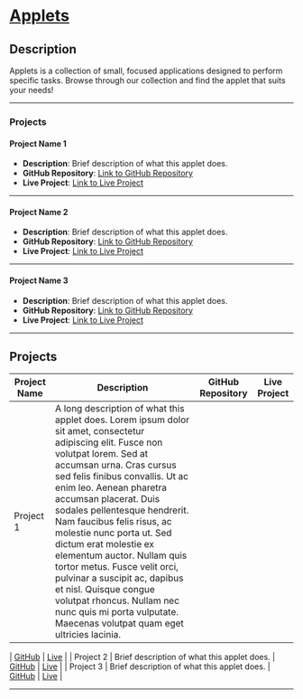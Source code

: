 # [Applets](https://mccambley.github.io/applets/)

## Description

Applets is a collection of small, focused applications designed to perform specific tasks. Browse through our collection and find the applet that suits your needs!

---

### Projects

#### Project Name 1

- **Description**: Brief description of what this applet does.
- **GitHub Repository**: [Link to GitHub Repository](#)
- **Live Project**: [Link to Live Project](#)

---

#### Project Name 2

- **Description**: Brief description of what this applet does.
- **GitHub Repository**: [Link to GitHub Repository](#)
- **Live Project**: [Link to Live Project](#)

---

#### Project Name 3

- **Description**: Brief description of what this applet does.
- **GitHub Repository**: [Link to GitHub Repository](#)
- **Live Project**: [Link to Live Project](#)

---

## Projects

| Project Name | Description                                                                                                                                                                                                                                                                                                                                                                                                                                                                                                                                                                                             | GitHub Repository | Live Project |
| ------------ | ------------------------------------------------------------------------------------------------------------------------------------------------------------------------------------------------------------------------------------------------------------------------------------------------------------------------------------------------------------------------------------------------------------------------------------------------------------------------------------------------------------------------------------------------------------------------------------------------------- | ----------------- | ------------ |
| Project 1    | A long description of what this applet does. Lorem ipsum dolor sit amet, consectetur adipiscing elit. Fusce non volutpat lorem. Sed at accumsan urna. Cras cursus sed felis finibus convallis. Ut ac enim leo. Aenean pharetra accumsan placerat. Duis sodales pellentesque hendrerit. Nam faucibus felis risus, ac molestie nunc porta ut. Sed dictum erat molestie ex elementum auctor. Nullam quis tortor metus. Fusce velit orci, pulvinar a suscipit ac, dapibus et nisl. Quisque congue volutpat rhoncus. Nullam nec nunc quis mi porta vulputate. Maecenas volutpat quam eget ultricies lacinia. |

| [GitHub](#) | [Live](#) |
| Project 2 | Brief description of what this applet does. | [GitHub](#) | [Live](#) |
| Project 3 | Brief description of what this applet does. | [GitHub](#) | [Live](#) |

---

<!-- Add more projects as needed -->
